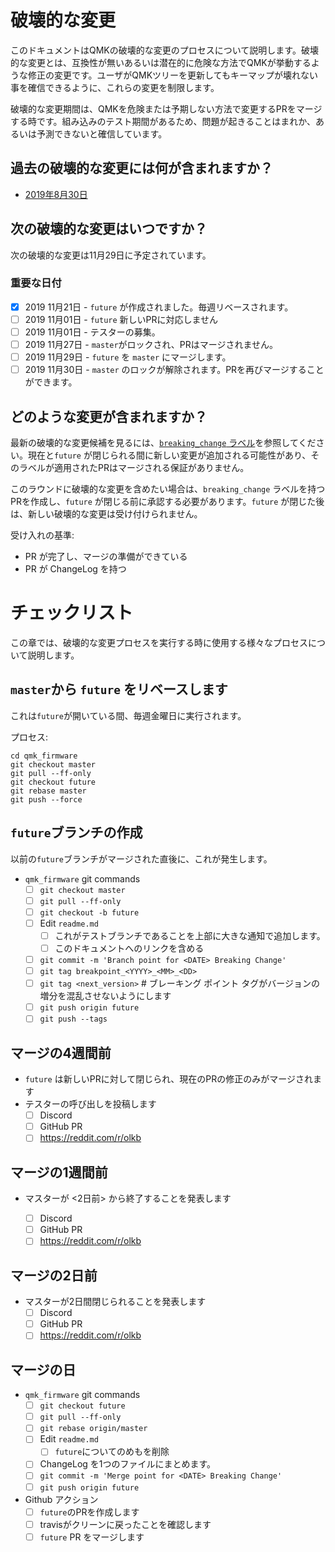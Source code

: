 # 破壊的な変更

このドキュメントはQMKの破壊的な変更のプロセスについて説明します。破壊的な変更とは、互換性が無いあるいは潜在的に危険な方法でQMKが挙動するような修正の変更です。ユーザがQMKツリーを更新してもキーマップが壊れない事を確信できるように、これらの変更を制限します。

破壊的な変更期間は、QMKを危険または予期しない方法で変更するPRをマージする時です。組み込みのテスト期間があるため、問題が起きることはまれか、あるいは予測できないと確信しています。

## 過去の破壊的な変更には何が含まれますか？

* [2019年8月30日](ChangeLog/20190830.md)

## 次の破壊的な変更はいつですか？

次の破壊的な変更は11月29日に予定されています。

### 重要な日付

* [x] 2019 11月21日 - `future` が作成されました。毎週リベースされます。
* [ ] 2019 11月01日 - `future` 新しいPRに対応しません
* [ ] 2019 11月01日 - テスターの募集。
* [ ] 2019 11月27日 - `master`がロックされ、PRはマージされません。
* [ ] 2019 11月29日 - `future` を `master` にマージします。
* [ ] 2019 11月30日 - `master` のロックが解除されます。PRを再びマージすることができます。

## どのような変更が含まれますか？

最新の破壊的な変更候補を見るには、[`breaking_change` ラベル](https://github.com/qmk/qmk_firmware/pulls?q=is%3Aopen+label%3Abreaking_change+is%3Apr)を参照してください。現在と`future` が閉じられる間に新しい変更が追加される可能性があり、そのラベルが適用されたPRはマージされる保証がありません。

このラウンドに破壊的な変更を含めたい場合は、`breaking_change` ラベルを持つPRを作成し、`future` が閉じる前に承認する必要があります。`future` が閉じた後は、新しい破壊的な変更は受け付けられません。

受け入れの基準:

* PR が完了し、マージの準備ができている
* PR が ChangeLog を持つ

# チェックリスト

この章では、破壊的な変更プロセスを実行する時に使用する様々なプロセスについて説明します。

## `master`から `future` をリベースします

これは`future`が開いている間、毎週金曜日に実行されます。

プロセス:

```
cd qmk_firmware
git checkout master
git pull --ff-only
git checkout future
git rebase master
git push --force
```

## `future`ブランチの作成

以前の`future`ブランチがマージされた直後に、これが発生します。

* `qmk_firmware` git commands
   * [ ] `git checkout master`
   * [ ] `git pull --ff-only`
   * [ ] `git checkout -b future`
   * [ ] Edit `readme.md`
      * [ ] これがテストブランチであることを上部に大きな通知で追加します。
      * [ ] このドキュメントへのリンクを含める
   * [ ] `git commit -m 'Branch point for <DATE> Breaking Change'`
   * [ ] `git tag breakpoint_<YYYY>_<MM>_<DD>`
   * [ ] `git tag <next_version>` # ブレーキング ポイント タグがバージョンの増分を混乱させないようにします
   * [ ] `git push origin future`
   * [ ] `git push --tags`

## マージの4週間前

* `future` は新しいPRに対して閉じられ、現在のPRの修正のみがマージされます
* テスターの呼び出しを投稿します
   * [ ] Discord
   * [ ] GitHub PR
   * [ ] https://reddit.com/r/olkb

## マージの1週間前

* マスターが <2日前> から終了することを発表します <Day of Merge>
   * [ ] Discord
   * [ ] GitHub PR
   * [ ] https://reddit.com/r/olkb

## マージの2日前

* マスターが2日間閉じられることを発表します
   * [ ] Discord
   * [ ] GitHub PR
   * [ ] https://reddit.com/r/olkb

## マージの日

* `qmk_firmware` git commands
   * [ ] `git checkout future`
   * [ ] `git pull --ff-only`
   * [ ] `git rebase origin/master`
   * [ ] Edit `readme.md`
      * [ ] `future`についてのめもを削除
   * [ ] ChangeLog を1つのファイルにまとめます。
   * [ ] `git commit -m 'Merge point for <DATE> Breaking Change'`
   * [ ] `git push origin future`
* Github アクション
   * [ ] `future`のPRを作成します
   * [ ] travisがクリーンに戻ったことを確認します
   * [ ] `future` PR をマージします
